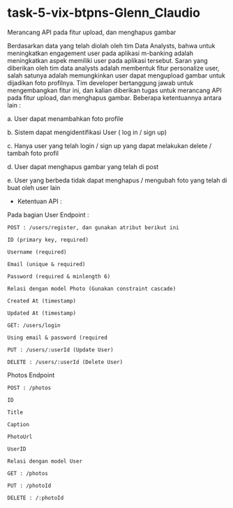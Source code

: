 # task-5-vix-btpns-Glenn_Claudio
Merancang API pada fitur upload, dan menghapus gambar

Berdasarkan data yang telah diolah oleh tim Data Analysts, bahwa untuk
meningkatkan engagement user pada aplikasi m-banking adalah meningkatkan
aspek memiliki user pada aplikasi tersebut. Saran yang diberikan oleh tim data
analysts adalah membentuk fitur personalize user, salah satunya adalah
memungkinkan user dapat mengupload gambar untuk dijadikan foto profilnya. Tim
developer bertanggung jawab untuk mengembangkan fitur ini, dan kalian diberikan
tugas untuk merancang API pada fitur upload, dan menghapus gambar. Beberapa
ketentuannya antara lain :

a. User dapat menambahkan foto profile

b. Sistem dapat mengidentifikasi User ( log in / sign up)

c. Hanya user yang telah login / sign up yang dapat melakukan delete / tambah
foto profil

d. User dapat menghapus gambar yang telah di post

e. User yang berbeda tidak dapat menghapus / mengubah foto yang telah di
buat oleh user lain

- Ketentuan API :

Pada bagian User Endpoint :

    POST : /users/register, dan gunakan atribut berikut ini
    
    ID (primary key, required)
    
    Username (required)
    
    Email (unique & required) 
    
    Password (required & minlength 6)
    
    Relasi dengan model Photo (Gunakan constraint cascade)
    
    Created At (timestamp)
    
    Updated At (timestamp)
    
    GET: /users/login
    
    Using email & password (required
    
    PUT : /users/:userId (Update User)
    
    DELETE : /users/:userId (Delete User)

Photos Endpoint

    POST : /photos 
    
    ID
    
    Title
    
    Caption
    
    PhotoUrl
    
    UserID
    
    Relasi dengan model User
    
    GET : /photos
    
    PUT : /photoId
    
    DELETE : /:photoId



